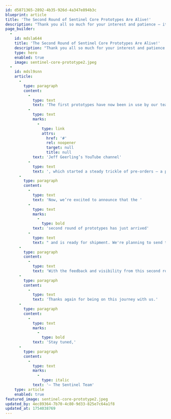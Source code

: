 ```yaml
---
id: d5871365-2892-4b35-926d-4a347e894b3c
blueprint: article
title: 'The Second Round of Sentinel Core Prototypes Are Alive!'
description: "Thank you all so much for your interest and patience — it’s been a phenomenal adventure bringing Sentinel Core to life. We're working hard to deliver the best product we can, and we wanted to take a moment to share the latest updates."
page_builder:
  -
    id: mdsla644
    title: 'The Second Round of Sentinel Core Prototypes Are Alive!'
    description: "Thank you all so much for your interest and patience — it’s been a phenomenal adventure bringing Sentinel Core to life. We're working hard to deliver the best product we can, and we wanted to take a moment to share the latest updates."
    type: hero
    enabled: true
    image: sentinel-core-prototype2.jpeg
  -
    id: mdsl9snn
    article:
      -
        type: paragraph
        content:
          -
            type: text
            text: 'The first prototypes have now been in use by our team and early testers for a little while, and they’re behaving exactly as expected. This version was also recently featured on '
          -
            type: text
            marks:
              -
                type: link
                attrs:
                  href: '#'
                  rel: noopener
                  target: null
                  title: null
            text: 'Jeff Geerling’s YouTube channel'
          -
            type: text
            text: ', which started a steady trickle of pre-orders — a promising start as we move toward our first full production run.'
      -
        type: paragraph
        content:
          -
            type: text
            text: 'Now, we’re excited to announce that the '
          -
            type: text
            marks:
              -
                type: bold
            text: 'second round of prototypes has just arrived'
          -
            type: text
            text: " and is ready for shipment. We're planning to send these units out to influencers, developers, and other contributors who can help us both promote and improve the product. If that sounds like you, we’d love to hear from you! And even if that’s not quite your lane, don’t hesitate to reach out with any thoughts, ideas, or questions."
      -
        type: paragraph
        content:
          -
            type: text
            text: 'With the feedback and visibility from this second round, we’ll make a few final tweaks before placing our first full production order — the one that gets Sentinel Core into your hands. We’ll be sure to keep you in the loop on all major milestones.'
      -
        type: paragraph
        content:
          -
            type: text
            text: 'Thanks again for being on this journey with us.'
      -
        type: paragraph
        content:
          -
            type: text
            marks:
              -
                type: bold
            text: 'Stay tuned,'
      -
        type: paragraph
        content:
          -
            type: text
            marks:
              -
                type: italic
            text: '— The Sentinel Team'
    type: article
    enabled: true
featured_image: sentinel-core-prototype2.jpeg
updated_by: 4ec89364-7b70-4c80-9d33-825e7c64a1f8
updated_at: 1754038769
---
```

